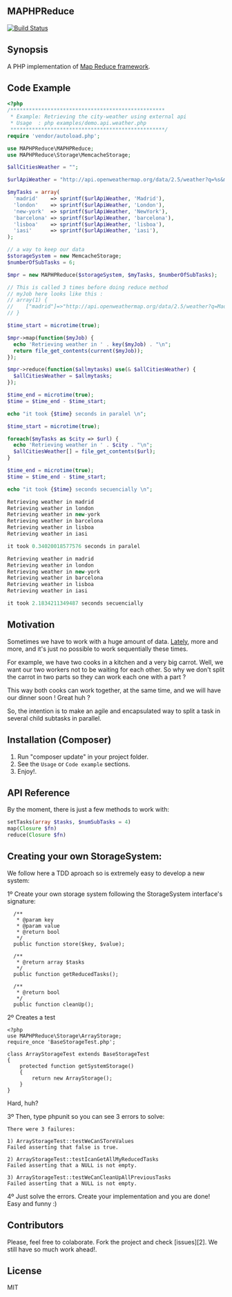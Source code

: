 MAPHPReduce
------------

[![Build Status](https://travis-ci.org/danibrutal/MAPHPReduce.svg?branch=master)](https://travis-ci.org/danibrutal/MAPHPReduce)

## Synopsis

A PHP implementation of [Map Reduce framework](http://en.wikipedia.org/wiki/MapReduce).

## Code Example

```php
<?php
/**************************************************
 * Example: Retrieving the city-weather using external api
 * Usage  : php examples/demo.api.weather.php 
 **************************************************/
require 'vendor/autoload.php';

use MAPHPReduce\MAPHPReduce;
use MAPHPReduce\Storage\MemcacheStorage;

$allCitiesWeather = "";

$urlApiWeather = "http://api.openweathermap.org/data/2.5/weather?q=%s&mode=xml";

$myTasks = array(
  'madrid'    => sprintf($urlApiWeather, 'Madrid'),
  'london'    => sprintf($urlApiWeather, 'London'),
  'new-york'  => sprintf($urlApiWeather, 'NewYork'),
  'barcelona' => sprintf($urlApiWeather, 'barcelona'),
  'lisboa'    => sprintf($urlApiWeather, 'lisboa'),
  'iasi'      => sprintf($urlApiWeather, 'iasi'),
);

// a way to keep our data
$storageSystem = new MemcacheStorage;
$numberOfSubTasks = 6;

$mpr = new MAPHPReduce($storageSystem, $myTasks, $numberOfSubTasks);

// This is called 3 times before doing reduce method
// myJob here looks like this :
// array(1) {
//    ["madrid"]=>"http://api.openweathermap.org/data/2.5/weather?q=Madrid&mode=xml"
// }

$time_start = microtime(true);

$mpr->map(function($myJob) {
  echo 'Retrieving weather in ' . key($myJob) . "\n";
  return file_get_contents(current($myJob));
});

$mpr->reduce(function($allmytasks) use(& $allCitiesWeather) {
  $allCitiesWeather = $allmytasks;
});

$time_end = microtime(true);
$time = $time_end - $time_start;

echo "it took {$time} seconds in paralel \n";

$time_start = microtime(true);

foreach($myTasks as $city => $url) {
  echo 'Retrieving weather in ' . $city . "\n";
  $allCitiesWeather[] = file_get_contents($url);
}

$time_end = microtime(true);
$time = $time_end - $time_start;

echo "it took {$time} seconds secuencially \n";

Retrieving weather in madrid
Retrieving weather in london
Retrieving weather in new-york
Retrieving weather in barcelona
Retrieving weather in lisboa
Retrieving weather in iasi

it took 0.34020018577576 seconds in paralel 

Retrieving weather in madrid
Retrieving weather in london
Retrieving weather in new-york
Retrieving weather in barcelona
Retrieving weather in lisboa
Retrieving weather in iasi

it took 2.1834211349487 seconds secuencially
```

## Motivation

Sometimes we have to work with a huge amount of data. 
[Lately](http://en.wikipedia.org/wiki/Big_data), more and more, and it's just no possible to work sequentially these times. 

For example, we have two cooks in a kitchen and a very big carrot.
Well, we want our two workers not to be waiting for each other. 
So why we don't split the carrot in two parts so they can work each one with a part ?

This way both cooks can work together, at the same time, and we will have our dinner soon ! Great huh ?

So, the intention is to make an agile and encapsulated way to split a task in several child subtasks in parallel.

## Installation (Composer)

1. Run "composer update" in your project folder.
3. See the `Usage` or `Code example` sections.
4. Enjoy!.

## API Reference

By the moment, there is just a few methods to work with:

```php
setTasks(array $tasks, $numSubTasks = 4)
map(Closure $fn)
reduce(Closure $fn)
```
## Creating your own StorageSystem:
We follow here a TDD aproach so is extremely easy to develop a new system:

1º Create your own storage system following the StorageSystem interface's signature:
```
  /**
   * @param key
   * @param value
   * @return bool
   */
  public function store($key, $value);

  /**
   * @return array $tasks
   */
  public function getReducedTasks();

  /**
   * @return bool
   */
  public function cleanUp();
```
2º Creates a test
```
<?php
use MAPHPReduce\Storage\ArrayStorage;
require_once 'BaseStorageTest.php';

class ArrayStorageTest extends BaseStorageTest
{
    protected function getSystemStorage()
    {        
        return new ArrayStorage();        
    }
}
```
Hard, huh?

3º Then, type phpunit so you can see 3 errors to solve:
```
There were 3 failures:

1) ArrayStorageTest::testWeCanSToreValues
Failed asserting that false is true.

2) ArrayStorageTest::testIcanGetAllMyReducedTasks
Failed asserting that a NULL is not empty.

3) ArrayStorageTest::testWeCanCleanUpAllPreviousTasks
Failed asserting that a NULL is not empty.
```
4º Just solve the errors. Create your implementation and you are done!
Easy and funny :)

## Contributors
Please, feel free to colaborate. Fork the project and check [issues][2].
We still have so much work ahead!.

## License

MIT
